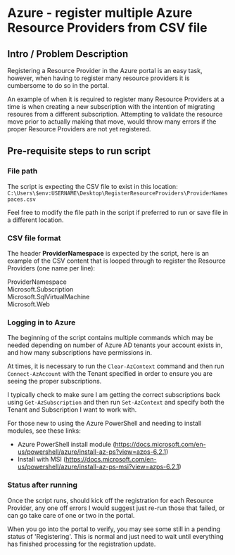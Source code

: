# Azure - register multiple Azure Resource Providers from CSV file

## Intro / Problem Description

Registering a Resource Provider in the Azure portal is an easy task, however, when having to register many resource providers it is cumbersome to do so in the portal. 

An example of when it is required to register many Resource Providers at a time is when creating a new subscription with the intention of migrating resoures from a different subscription. Attempting to validate the resource move prior to actually making that move, would throw many errors if the proper Resource Providers are not yet registered.

## Pre-requisite steps to run script

### File path

The script is expecting the CSV file to exist in this location: `C:\Users\$env:USERNAME\Desktop\RegisterResourceProviders\ProviderNamespaces.csv`

Feel free to modify the file path in the script if preferred to run or save file in a different location.

### CSV file format

The header **ProviderNamespace** is expected by the script, here is an example of the CSV content that is looped through to register the Resource Providers (one name per line):

ProviderNamespace\
Microsoft.Subscription\
Microsoft.SqlVirtualMachine\
Microsoft.Web

### Logging in to Azure

The beginning of the script contains multiple commands which may be needed depending on number of Azure AD tenants your account exists in, and how many subscriptions have permissions in. 

At times, it is necessary to run the `Clear-AzContext` command and then run `Connect-AzAccount` with the Tenant specified in order to ensure you are seeing the proper subscriptions.

I typically check to make sure I am getting the correct subscriptions back using `Get-AzSubscription` and then run `Set-AzContext` and specify both the Tenant and Subscription I want to work with.

For those new to using the Azure PowerShell and needing to install modules, see these links:
* Azure PowerShell install module (https://docs.microsoft.com/en-us/powershell/azure/install-az-ps?view=azps-6.2.1)
* Install with MSI (https://docs.microsoft.com/en-us/powershell/azure/install-az-ps-msi?view=azps-6.2.1)

### Status after running

Once the script runs, should kick off the registration for each Resource Provider, any one off errors I would suggest just re-run those that failed, or can go take care of one or two in the portal.

When you go into the portal to verify, you may see some still in a pending status of 'Registering'. This is normal and just need to wait until everything has finished processing for the registration update.
